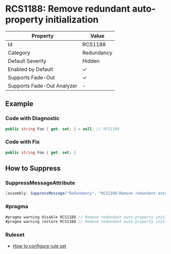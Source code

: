 # RCS1188: Remove redundant auto\-property initialization

| Property                    | Value      |
| --------------------------- | ---------- |
| Id                          | RCS1188    |
| Category                    | Redundancy |
| Default Severity            | Hidden     |
| Enabled by Default          | &#x2713;   |
| Supports Fade\-Out          | &#x2713;   |
| Supports Fade\-Out Analyzer | \-         |

## Example

### Code with Diagnostic

```csharp
public string Foo { get; set; } = null; // RCS1188
```

### Code with Fix

```csharp
public string Foo { get; set; }
```

## How to Suppress

### SuppressMessageAttribute

```csharp
[assembly: SuppressMessage("Redundancy", "RCS1188:Remove redundant auto-property initialization.", Justification = "<Pending>")]
```

### \#pragma

```csharp
#pragma warning disable RCS1188 // Remove redundant auto-property initialization.
#pragma warning restore RCS1188 // Remove redundant auto-property initialization.
```

### Ruleset

* [How to configure rule set](../HowToConfigureAnalyzers.md)
